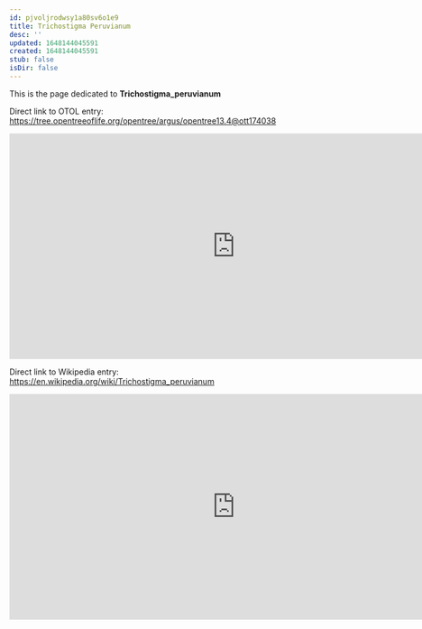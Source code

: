 ```yaml
---
id: pjvoljrodwsy1a80sv6o1e9
title: Trichostigma Peruvianum
desc: ''
updated: 1648144045591
created: 1648144045591
stub: false
isDir: false
---
```

This is the page dedicated to **Trichostigma_peruvianum**


Direct link to OTOL entry: https://tree.opentreeoflife.org/opentree/argus/opentree13.4@ott174038



<html>
    <body>
    <iframe src="https://tree.opentreeoflife.org/opentree/argus/opentree13.4@ott174038"
    width="800" height="400" frameborder="0" allowfullscreen> </iframe>
    </body>
</html>
    


Direct link to Wikipedia entry: https://en.wikipedia.org/wiki/Trichostigma_peruvianum



<html>
    <body>
    <iframe src="https://en.wikipedia.org/wiki/Trichostigma_peruvianum"
    width="800" height="400" frameborder="0" allowfullscreen> </iframe>
    </body>
</html>
    
